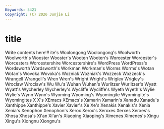 ```yaml
---
Keywords: 5421
Copyright: (C) 2020 Junjie Li
---
```


# title

Write contents here!!!
ite's 
Woolongong
Woolongong's 
Woolworth 
Woolworth's 
Wooster 
Wooster's 
Wooten 
Wooten's 
Worcester 
Worcester's 
Worcesters
Worcestershire 
Worcestershire's 
WordPress 
WordPress's 
Wordsworth 
Wordsworth's 
Workman 
Workman's 
Worms 
Worms's
Wotan 
Wotan's 
Wovoka 
Wovoka's 
Wozniak 
Wozniak's 
Wozzeck 
Wozzeck's 
Wrangell 
Wrangell's
Wren 
Wren's 
Wright 
Wright's 
Wrigley 
Wrigley's 
Wroclaw 
Wroclaw's 
Wu 
Wu's
Wuhan 
Wuhan's 
Wurlitzer 
Wurlitzer's 
Wyatt 
Wyatt's 
Wycherley 
Wycherley's 
Wycliffe 
Wycliffe's
Wyeth 
Wyeth's 
Wylie 
Wylie's 
Wynn 
Wynn's 
Wyoming 
Wyoming's 
Wyomingite 
Wyomingite's
Wyomingites 
X 
X's 
XEmacs 
XEmacs's 
Xamarin 
Xamarin's 
Xanadu 
Xanadu's 
Xanthippe
Xanthippe's 
Xavier 
Xavier's 
Xe 
Xe's 
Xenakis 
Xenakis's 
Xenia 
Xenia's 
Xenophon
Xenophon's 
Xerox 
Xerox's 
Xeroxes 
Xerxes 
Xerxes's 
Xhosa 
Xhosa's 
Xi'an 
Xi'an's
Xiaoping 
Xiaoping's 
Ximenes 
Ximenes's 
Xingu 
Xingu's 
Xiongnu 
Xiongnu's 
